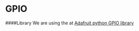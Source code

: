 GPIO
====

####Library
We are using the at [Adafruit python GPIO library](https://github.com/adafruit/Adafruit_Python_GPIO)

